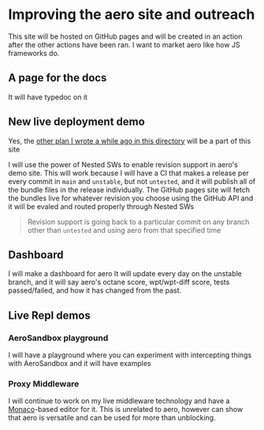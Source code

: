 # Improving the aero site and outreach

This site will be hosted on GitHub pages and will be created in an action after the other actions have been ran. I want to market aero like how JS frameworks do.

## A page for the docs

It will have typedoc on it

## New live deployment demo

Yes, the [other plan I wrote a while ago in this directory](./aero%20Live%20Deployment%20Page.md) will be a part of this site

I will use the power of Nested SWs to enable revision support in aero's demo site. This will work because I will have a CI that makes a release per every commit in `main` and `unstable`, but not `untested`, and it will publish all of the bundle files in the release individually. The GitHub pages site will fetch the bundles live for whatever revision you choose using the GitHub API and it will be evaled and routed properly through Nested SWs

> Revision support is going back to a particular commit on any branch other than `untested` and using aero from that specified time

## Dashboard

I will make a dashboard for aero
It will update every day on the unstable branch, and it will say aero's octane score, wpt/wpt-diff score, tests passed/failed, and how it has changed from the past.

## Live Repl demos

### AeroSandbox playground

I will have a playground where you can experiment with intercepting things with AeroSandbox and it will have examples

### Proxy Middleware

I will continue to work on my live middleware technology and have a [Monaco](https://microsoft.github.io/monaco-editor/playground.html?source=v0.52.0#example-creating-the-editor-hello-world)-based editor for it. This is unrelated to aero, however can show that aero is versatile and can be used for more than unblocking.